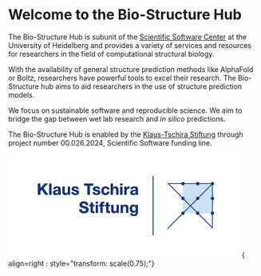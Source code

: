 # Welcome to the Bio-Structure Hub

The Bio-Structure Hub is subunit of the [Scientific Software Center](https://www.ssc.uni-heidelberg.de) at the University of Heidelberg and provides a variety of services and resources for researchers in the field of computational structural biology. 

With the availability of general structure prediction methods like AlphaFold or Boltz, researchers have powerful tools to excel their research.
The Bio-Structure hub aims to aid researchers in the use of structure prediction models. 

We focus on sustainable software and reproducible science. We aim to bridge the gap between wet lab research and *in silico* predictions. 

The Bio-Structure Hub is enabled by the [Klaus-Tschira Stiftung](https://klaus-tschira-stiftung.de/) through project number 00.026.2024, Scientific Software funding line.


![image_alt](images/KTS_Logo_RGB.png){ align=right : style="transform: scale(0.75);"}
